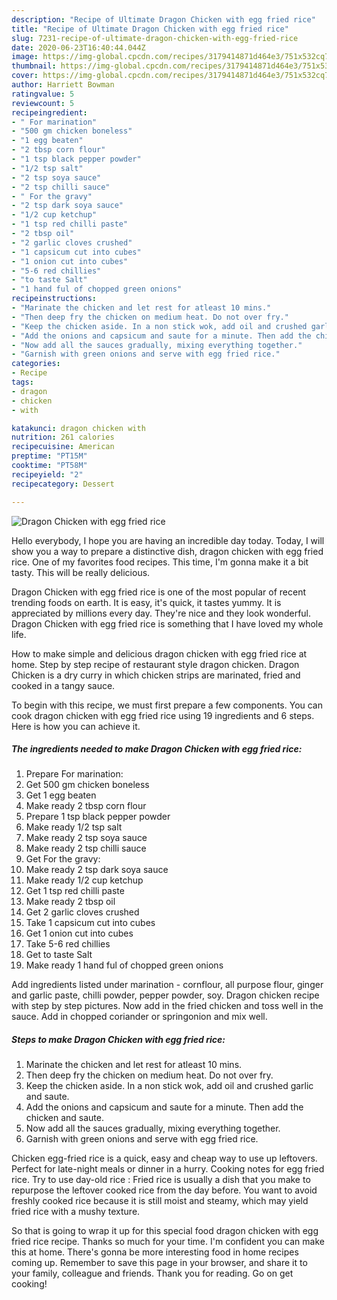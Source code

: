 ```yaml
---
description: "Recipe of Ultimate Dragon Chicken with egg fried rice"
title: "Recipe of Ultimate Dragon Chicken with egg fried rice"
slug: 7231-recipe-of-ultimate-dragon-chicken-with-egg-fried-rice
date: 2020-06-23T16:40:44.044Z
image: https://img-global.cpcdn.com/recipes/3179414871d464e3/751x532cq70/dragon-chicken-with-egg-fried-rice-recipe-main-photo.jpg
thumbnail: https://img-global.cpcdn.com/recipes/3179414871d464e3/751x532cq70/dragon-chicken-with-egg-fried-rice-recipe-main-photo.jpg
cover: https://img-global.cpcdn.com/recipes/3179414871d464e3/751x532cq70/dragon-chicken-with-egg-fried-rice-recipe-main-photo.jpg
author: Harriett Bowman
ratingvalue: 5
reviewcount: 5
recipeingredient:
- " For marination"
- "500 gm chicken boneless"
- "1 egg beaten"
- "2 tbsp corn flour"
- "1 tsp black pepper powder"
- "1/2 tsp salt"
- "2 tsp soya sauce"
- "2 tsp chilli sauce"
- " For the gravy"
- "2 tsp dark soya sauce"
- "1/2 cup ketchup"
- "1 tsp red chilli paste"
- "2 tbsp oil"
- "2 garlic cloves crushed"
- "1 capsicum cut into cubes"
- "1 onion cut into cubes"
- "5-6 red chillies"
- "to taste Salt"
- "1 hand ful of chopped green onions"
recipeinstructions:
- "Marinate the chicken and let rest for atleast 10 mins."
- "Then deep fry the chicken on medium heat. Do not over fry."
- "Keep the chicken aside. In a non stick wok, add oil and crushed garlic and saute."
- "Add the onions and capsicum and saute for a minute. Then add the chicken and saute."
- "Now add all the sauces gradually, mixing everything together."
- "Garnish with green onions and serve with egg fried rice."
categories:
- Recipe
tags:
- dragon
- chicken
- with

katakunci: dragon chicken with 
nutrition: 261 calories
recipecuisine: American
preptime: "PT15M"
cooktime: "PT58M"
recipeyield: "2"
recipecategory: Dessert

---
```



![Dragon Chicken with egg fried rice](https://img-global.cpcdn.com/recipes/3179414871d464e3/751x532cq70/dragon-chicken-with-egg-fried-rice-recipe-main-photo.jpg)

Hello everybody, I hope you are having an incredible day today. Today, I will show you a way to prepare a distinctive dish, dragon chicken with egg fried rice. One of my favorites food recipes. This time, I'm gonna make it a bit tasty. This will be really delicious.

Dragon Chicken with egg fried rice is one of the most popular of recent trending foods on earth. It is easy, it's quick, it tastes yummy. It is appreciated by millions every day. They're nice and they look wonderful. Dragon Chicken with egg fried rice is something that I have loved my whole life.

How to make simple and delicious dragon chicken with egg fried rice at home. Step by step recipe of restaurant style dragon chicken. Dragon Chicken is a dry curry in which chicken strips are marinated, fried and cooked in a tangy sauce.


To begin with this recipe, we must first prepare a few components. You can cook dragon chicken with egg fried rice using 19 ingredients and 6 steps. Here is how you can achieve it.

<!--inarticleads1-->

##### The ingredients needed to make Dragon Chicken with egg fried rice:

1. Prepare  For marination:
1. Get 500 gm chicken boneless
1. Get 1 egg beaten
1. Make ready 2 tbsp corn flour
1. Prepare 1 tsp black pepper powder
1. Make ready 1/2 tsp salt
1. Make ready 2 tsp soya sauce
1. Make ready 2 tsp chilli sauce
1. Get  For the gravy:
1. Make ready 2 tsp dark soya sauce
1. Make ready 1/2 cup ketchup
1. Get 1 tsp red chilli paste
1. Make ready 2 tbsp oil
1. Get 2 garlic cloves crushed
1. Take 1 capsicum cut into cubes
1. Get 1 onion cut into cubes
1. Take 5-6 red chillies
1. Get to taste Salt
1. Make ready 1 hand ful of chopped green onions


Add ingredients listed under marination - cornflour, all purpose flour, ginger and garlic paste, chilli powder, pepper powder, soy. Dragon chicken recipe with step by step pictures. Now add in the fried chicken and toss well in the sauce. Add in chopped coriander or springonion and mix well. 

<!--inarticleads2-->

##### Steps to make Dragon Chicken with egg fried rice:

1. Marinate the chicken and let rest for atleast 10 mins.
1. Then deep fry the chicken on medium heat. Do not over fry.
1. Keep the chicken aside. In a non stick wok, add oil and crushed garlic and saute.
1. Add the onions and capsicum and saute for a minute. Then add the chicken and saute.
1. Now add all the sauces gradually, mixing everything together.
1. Garnish with green onions and serve with egg fried rice.


Chicken egg-fried rice is a quick, easy and cheap way to use up leftovers. Perfect for late-night meals or dinner in a hurry. Cooking notes for egg fried rice. Try to use day-old rice : Fried rice is usually a dish that you make to repurpose the leftover cooked rice from the day before. You want to avoid freshly cooked rice because it is still moist and steamy, which may yield fried rice with a mushy texture. 

So that is going to wrap it up for this special food dragon chicken with egg fried rice recipe. Thanks so much for your time. I'm confident you can make this at home. There's gonna be more interesting food in home recipes coming up. Remember to save this page in your browser, and share it to your family, colleague and friends. Thank you for reading. Go on get cooking!
